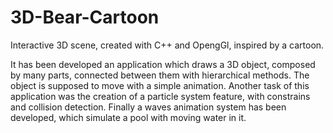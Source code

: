 # 3D-Bear-Cartoon
Interactive 3D scene, created with C++ and OpengGl, inspired by a cartoon.

It has been developed an application which draws a 3D object, composed by many parts, connected between them with hierarchical methods. The object is supposed to move with a simple animation. Another task of this application was the creation of a particle system feature, with constrains and collision detection. Finally a waves animation system has been developed, which simulate a pool with moving water in it.